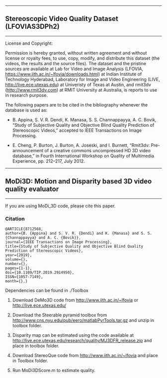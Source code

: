 ----------------------------------------------------
## Stereoscopic Video Quality Dataset (LFOVIAS3DPh2)
----------------------------------------------------


License and Copyright:

Permission is hereby granted, without written agreement and without license or royalty fees, to use, copy, modify, and distribute this dataset (the videos, the results and the source files). The dataset and the pristine sources are available at Lab for Video and Image Analysis (LFOVIA, https://www.iith.ac.in/~lfovia/downloads.html) at Indian Institute of Technology Hyderabad, Laboratory for Image and Video Engineering (LIVE, http://live.ece.utexas.edu) at Univeristy of Texas at Austin, and rmit3dv (http://www.rmit3dv.com) at RMIT University at Australia, is reports to use in research purpose. 

The following papers are to be cited in the bibliography whenever the database is used as:

- B. Appina, S. V. R. Dendi, K. Manasa, S. S. Channappayya, A. C. Bovik, “Study of Subjective Quality and Objective Blind Quality Prediction of Stereoscopic Videos,” accepted to IEEE Transactions on Image Processing.

- E. Cheng, P. Burton, J. Burton, A. Joseski, and I. Burnett, “Rmit3dv: Pre-announcement of a creative commons uncompressed HD 3D video database,” in Fourth International Workshop on Quality of Multimedia Experience, pp. 212–217, July 2012.

----------------------------------------------------
## MoDi3D:   Motion  and  Disparity  based  3D video quality evaluator
----------------------------------------------------
If you are using MoDi_3D code, please cite this paper.

### Citation
    @ARTICLE{8712568,
    author={B. {Appina} and S. V. R. {Dendi} and K. {Manasa} and S. S. {Channappayya} and A. C. {Bovik}},
    journal={IEEE Transactions on Image Processing},
    title={Study of Subjective Quality and Objective Blind Quality Prediction of Stereoscopic Videos},
    year={2019},
    volume={},
    number={},
    pages={1-1},
    doi={10.1109/TIP.2019.2914950},
    ISSN={1057-7149},
    month={},}

Dependencies can be found in ./Toolbox
1) Download DeMo3D code from http://www.iith.ac.in/~lfovia or http://live.ece.utexas.edu/
	
2) Download the Steerable pyramid toolbox from http://www.cns.nyu.edu/pub/eero/matlabPyrTools.tar.gz and unzip in toolbox folder.

3) Disparity map can be estimated using the code available at http://live.ece.utexas.edu/research/quality/MJ3DFR_release.zip  and place in toolbox folder.

4) Download StereoQue code from http://www.iith.ac.in/~lfovia and place in Toolbox folder.

5) Run MoDi3DScore.m to estimate quality.
